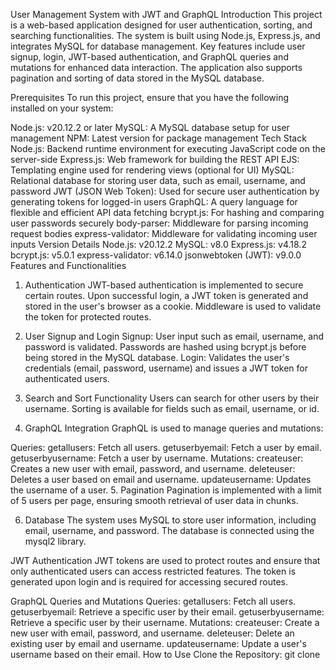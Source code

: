 User Management System with JWT and GraphQL
Introduction
This project is a web-based application designed for user authentication, sorting, and searching functionalities. The system is built using Node.js, Express.js, and integrates MySQL for database management. Key features include user signup, login, JWT-based authentication, and GraphQL queries and mutations for enhanced data interaction. The application also supports pagination and sorting of data stored in the MySQL database.

Prerequisites
To run this project, ensure that you have the following installed on your system:

Node.js: v20.12.2 or later
MySQL: A MySQL database setup for user management
NPM: Latest version for package management
Tech Stack
Node.js: Backend runtime environment for executing JavaScript code on the server-side
Express.js: Web framework for building the REST API
EJS: Templating engine used for rendering views (optional for UI)
MySQL: Relational database for storing user data, such as email, username, and password
JWT (JSON Web Token): Used for secure user authentication by generating tokens for logged-in users
GraphQL: A query language for flexible and efficient API data fetching
bcrypt.js: For hashing and comparing user passwords securely
body-parser: Middleware for parsing incoming request bodies
express-validator: Middleware for validating incoming user inputs
Version Details
Node.js: v20.12.2
MySQL: v8.0
Express.js: v4.18.2
bcrypt.js: v5.0.1
express-validator: v6.14.0
jsonwebtoken (JWT): v9.0.0
Features and Functionalities
1. Authentication
JWT-based authentication is implemented to secure certain routes. Upon successful login, a JWT token is generated and stored in the user's browser as a cookie. Middleware is used to validate the token for protected routes.

2. User Signup and Login
Signup: User input such as email, username, and password is validated. Passwords are hashed using bcrypt.js before being stored in the MySQL database.
Login: Validates the user's credentials (email, password, username) and issues a JWT token for authenticated users.
3. Search and Sort Functionality
Users can search for other users by their username.
Sorting is available for fields such as email, username, or id.
4. GraphQL Integration
GraphQL is used to manage queries and mutations:

Queries:
getallusers: Fetch all users.
getuserbyemail: Fetch a user by email.
getuserbyusername: Fetch a user by username.
Mutations:
createuser: Creates a new user with email, password, and username.
deleteuser: Deletes a user based on email and username.
updateusername: Updates the username of a user.
5. Pagination
Pagination is implemented with a limit of 5 users per page, ensuring smooth retrieval of user data in chunks.

6. Database
The system uses MySQL to store user information, including email, username, and password. The database is connected using the mysql2 library.

JWT Authentication
JWT tokens are used to protect routes and ensure that only authenticated users can access restricted features. The token is generated upon login and is required for accessing secured routes.

GraphQL Queries and Mutations
Queries:
getallusers: Fetch all users.
getuserbyemail: Retrieve a specific user by their email.
getuserbyusername: Retrieve a specific user by their username.
Mutations:
createuser: Create a new user with email, password, and username.
deleteuser: Delete an existing user by email and username.
updateusername: Update a user's username based on their email.
How to Use
Clone the Repository:
git clone <repository-url>

